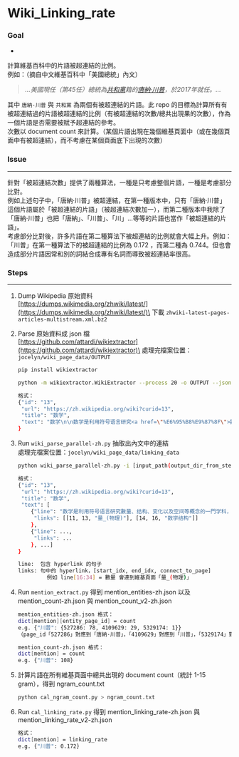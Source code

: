 # Wiki_Linking_rate

### Goal
-
計算維基百科中的片語被超連結的比例。\
例如：（摘自中文維基百科中「美國總統」內文）
> *...美國現任（第45任）總統為<a href="https://zh.wikipedia.org/wiki/%E5%85%B1%E5%92%8C%E9%BB%A8_(%E7%BE%8E%E5%9C%8B)">共和黨</a>籍的<a href="https://zh.wikipedia.org/wiki/%E5%94%90%E7%B4%8D%C2%B7%E5%B7%9D%E6%99%AE">唐納·川普</a>，於2017年就任。...*

其中 `唐納·川普` 與 `共和黨` 為兩個有被超連結的片語。此 repo 的目標為計算所有有被超連結過的片語被超連結的比例（有被超連結的次數/總共出現果的次數），作為一個片語是否需要被賦予超連結的參考。\
次數以 document count 來計算。（某個片語出現在幾個維基頁面中（或在幾個頁面中有被超連結），而不考慮在某個頁面底下出現的次數）

### Issue
***
針對「被超連結次數」提供了兩種算法，一種是只考慮整個片語，一種是考慮部分比對。\
例如上述句子中，「唐納·川普」被超連結，在第一種版本中，只有「唐納·川普」這個片語屬於「被超連結的片語」（被超連結次數加一），而第二種版本中我除了「唐納·川普」也把「唐納」、「川普」、「川」...等等的片語也當作「被超連結的片語」。\
考慮部分比對後，許多片語在第二種算法下被超連結的比例就會大幅上升。例如：「川普」在第一種算法下的被超連結的比例為 0.172 ，而第二種為 0.744。但也會造成部分片語因常和別的詞結合成專有名詞而導致被超連結率很高。

### Steps
***
1. Dump Wikipedia 原始資料\
[https://dumps.wikimedia.org/zhwiki/latest/](https://dumps.wikimedia.org/zhwiki/latest/)\
下載 `zhwiki-latest-pages-articles-multistream.xml.bz2`

2. Parse 原始資料成 json 檔\
[https://github.com/attardi/wikiextractor](https://github.com/attardi/wikiextractor)\
處理完檔案位置：`jocelyn/wiki_page_data/OUTPUT`

    ```bash
    pip install wikiextractor

    python -m wikiextractor.WikiExtractor --process 20 -o OUTPUT --json -l [path_of_your_zhwiki-latest-pages-articles-multistream.xml.bz2_file]
    ```
    ```bash
    格式：
    {"id": "13",  
     "url": "https://zh.wikipedia.org/wiki?curid=13",  
     "title": "数学", 
     "text": "数学\n\n数学是利用符号语言研究<a href=\"%E6%95%B8%E9%87%8F\">數量</a>、<a href=\"%E6%95%B0%E5%AD%A6%E7%BB%93%E6%9E%84\">结构</a>、<a   href=\"%E5%8F%98%E5%8C%96\">变化</a>以及<a href=\"%E7%A9%BA%E9%97%B4%20%28%E6%95%B0%E5%AD%A6%29\">空间</a>等概念的一門<a href=\"%E5%AD%A6%E7%A7%91\">学科</a>，从某种角度看 屬於<a href=\"%E5%BD%A2%E5%BC%8F%E7%A7%91%E5%AD%B8\">形式科學</a>的一種。"
    }
    ```

3. Run `wiki_parse_parallel-zh.py` 抽取出內文中的連結\
處理完檔案位置：`jocelyn/wiki_page_data/linking_data`
    ```bash
    python wiki_parse_parallel-zh.py -i [input_path(output_dir_from_step_2)] -o [output_path]
    ```
    
    ```bash
    格式：
    {"id": "13",  
     "url": "https://zh.wikipedia.org/wiki?curid=13",  
     "title": "数学", 
     "text": [
        {"line": "数学是利用符号语言研究數量、结构、变化以及空间等概念的一門学科，从某种角度看屬於形式科學的一種。", 
         "links": [[11, 13, "量_(物理)"], [14, 16, "数学结构"]]
        },
        {"line": ...,
         "links": ...
        }, ...]
    }

    line:  包含 hyperlink 的句子
    links: 句中的 hyperlink，[start_idx, end_idx, connect_to_page]
             例如 line[16:34] = 數量 會連到維基頁面「量_(物理)」
    ```
    
4. Run `mention_extract.py` 得到 mention_entities-zh.json 以及 mention_count-zh.json 與 mention_count_v2-zh.json
    ```bash
    mention_entities-zh.json 格式：
    dict[mention][entity_page_id] = count
    e.g. {"川普": {527286: 78, 4109629: 29, 5329174: 1}}
    （page_id「527286」對應到「唐納·川普」，「4109629」對應到「川普」，「5329174」對應到「特朗普集團」）

    mention_count-zh.json 格式：
    dict[mention] = count
    e.g. {"川普": 108}
    ```

5. 計算片語在所有維基頁面中總共出現的 document count（統計 1-15 gram），得到 ngram_count.txt
    ```bash
    python cal_ngram_count.py > ngram_count.txt
    ```
    
6. Run `cal_linking_rate.py` 得到 mention_linking_rate-zh.json 與 mention_linking_rate_v2-zh.json
    ```bash
    格式：
    dict[mention] = linking_rate
    e.g. {"川普": 0.172}
    ```
